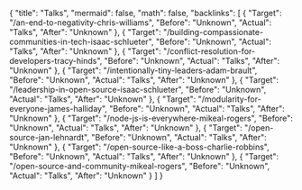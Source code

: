 {
	"title": "Talks",
	"mermaid": false,
	"math": false,
	"backlinks": [
		{
			"Target": "/an-end-to-negativity-chris-williams",
			"Before": "Unknown",
			"Actual": "Talks",
			"After": "Unknown"
		},
		{
			"Target": "/building-compassionate-communities-in-tech-isaac-schlueter",
			"Before": "Unknown",
			"Actual": "Talks",
			"After": "Unknown"
		},
		{
			"Target": "/conflict-resolution-for-developers-tracy-hinds",
			"Before": "Unknown",
			"Actual": "Talks",
			"After": "Unknown"
		},
		{
			"Target": "/intentionally-tiny-leaders-adam-brault",
			"Before": "Unknown",
			"Actual": "Talks",
			"After": "Unknown"
		},
		{
			"Target": "/leadership-in-open-source-isaac-schlueter",
			"Before": "Unknown",
			"Actual": "Talks",
			"After": "Unknown"
		},
		{
			"Target": "/modularity-for-everyone-james-halliday",
			"Before": "Unknown",
			"Actual": "Talks",
			"After": "Unknown"
		},
		{
			"Target": "/node-js-is-everywhere-mikeal-rogers",
			"Before": "Unknown",
			"Actual": "Talks",
			"After": "Unknown"
		},
		{
			"Target": "/open-source-jan-lehnardt",
			"Before": "Unknown",
			"Actual": "Talks",
			"After": "Unknown"
		},
		{
			"Target": "/open-source-like-a-boss-charlie-robbins",
			"Before": "Unknown",
			"Actual": "Talks",
			"After": "Unknown"
		},
		{
			"Target": "/open-source-and-community-mikeal-rogers",
			"Before": "Unknown",
			"Actual": "Talks",
			"After": "Unknown"
		}
	]
}

